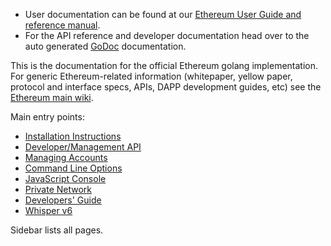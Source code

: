 * User documentation can be found at our [Ethereum User Guide and reference manual](http://ethereum.gitbooks.io/frontier-guide/content/).
* For the API reference and developer documentation head over to the auto generated [GoDoc](https://godoc.org/github.com/ethereum/go-ethereum) documentation.

This is the documentation for the official Ethereum golang implementation. For generic Ethereum-related information (whitepaper, yellow paper, protocol and interface specs, APIs, DAPP development guides, etc) see the [Ethereum main wiki](https://github.com/ethereum/wiki/wiki). 

Main entry points:

* [Installation Instructions](/docs/Building-Ethereum)
* [Developer/Management API](/docs/Management-APIs)
* [Managing Accounts](/docs/Managing-your-accounts)
* [Command Line Options](/docs/Command-Line-Options)
* [JavaScript Console](/docs/JavaScript-Console)
* [Private Network](/docs/Private-network)
* [Developers' Guide](/docs/Developers'-Guide)
* [Whisper v6](/docs/Whisper)

Sidebar lists all pages.
